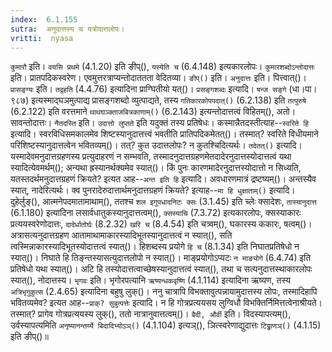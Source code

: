 ```yaml
---
index:  6.1.155
sutra:  अनुदात्तस्य च यत्रोदात्तलोपः।
vritti:  nyasa
---
```


`कुमारौ` इति। `वयसि प्रथमे` (4.1.20) इति ङीप्(), `यस्येति च` (6.4.148) इत्यकारलोपः। `कुमारशब्दोऽन्तोदात्तः` इति। प्रातपदिकस्वरेण। एवमुत्तरत्राप्यन्तोदाततता वेदितव्या। `ङीप्()` इति। `अनुदात्तः` इति। पित्त्वात्()। 
`प्रासङ्ग्यः` इति। `तद्वहति` (4.4.76) इत्यादिना प्राग्घितीयो यत्()। `प्रसङ्गशब्दः` इत्यादि। `षन्ज सङ्गे` (धा।पा।९८७) इत्यस्माद्घञमुत्पाद्य प्रासङ्गशब्दो व्युत्पाद्यते, तस्य `गतिकारकोपपदात्()` (6.2.138) इति `तत्पुरुषे` (6.2.122) इति वरत्तमाने `थाथघञ्क्ताजबित्रकाणाम्()` (6.2.143) इत्यन्तोदात्तत्वं विहितम्(), अतो।सावन्तोदात्तः। `नैतदस्ति` इति। `उदात्तो लुप्तते` इति यदुक्तं तस्य प्रतिषेधः। कस्मान्नैतदस्तीत्याह--`स्वरिते हि` इत्यादि। स्वरविधिसमकालमेव शिष्टस्यानुदात्तत्त्वं भवतीति प्रातिपदिकमेतत्()। तस्मात्? स्वरिते विधीयमाने परिशिष्टस्यानुदात्तत्वेन भवितव्यम्()। तत्? कुत उदात्तलोपः? न कुतश्चिदित्यर्थः। `तदेतत्()` इत्यादि। यस्मादेवमनुदात्तग्रहणस्य प्रत्युदाहरणं न सम्भवति, तस्मादनुदात्तग्रहणमेतदादेरनुदात्तस्योदात्तत्वं यथा स्यादित्येवमर्थम्(); अन्यथा ह्रस्यानर्थक्यमेव स्यात्()। 
किं पुनः कारणमादेरनुदात्तस्योदात्तो न सिध्यति, यतस्तदर्थमनुदात्तग्रहणं क्रियते? इत्यत आह--`अन्त इति हि` इत्यादि। अवधारणमात्रं द्रष्टष्यम्()। अन्तस्यैव स्यात्, नादेरित्यर्थः। क्व पुनरादेरुदात्तार्थमनुदात्तग्रहणं क्रियते? इत्याह--`मा हि धुक्षाताम्()` इत्यादि। दुहेर्लुङ्(), आत्मनेपदमातामाथाम्(), ततश्च `शल इगुपधादनिटः क्सः` (3.1.45) इति च्लेः क्सादेशः, `तास्यानुदात्त` (6.1.180) इत्यादिना लसार्वधातुकस्यानुदात्तत्वम्(), `क्सस्याचि` (7.3.72) इत्यकारलोपः, क्सस्याकारः प्रत्ययस्वरेणोदात्तः, `दादेर्धातोर्घः` (8.2.32) `खरि च` (8.4.54) इति चत्र्वम्(), घकारस्य ककारः, षत्वम्()। अत्रासत्यनुदात्तग्रहण आतामाथामाकारस्यादिभूतस्यानुदात्तत्वं न स्यात्(), सति त्वस्मिन्नाकारस्यादिभूतस्योदात्तत्वं स्यात्()। हिशब्दस्य प्रयोगे `हि च` (8.1.34) इति निघातप्रतिषेधो न स्यात्()। निघाते हि तिङ्न्तस्यासत्युदात्तलोपो न स्यात्()। माङ्प्रयोगोऽप्यटः `न माङ्योगे` (6.4.74) इति प्रतिषेधो यथा स्यात्()। अटि हि तस्योदात्तत्वाच्छेषस्यानुदात्तत्वं स्यात्(), तथा च सत्यनुदात्तस्थाकारलोपः स्यात्(), नोदात्तस्य। 
`भृगवः` इति। भृगोरपत्यानि `ऋष्यन्धकवृष्णि` (4.1.114) इत्यादिना ऋष्यण, तस्य `अत्रिभृगुकुत्स` (2.4.65) इत्यादिना बहुषु लुक्()। ननु चात्रापि विभक्तावुत्पन्नायामुदात्तस्य लोपः, तस्मादिहापि भवितव्यमेव? इत्यत आह--`प्राक्? सुबुत्पत्तेः` इत्यादि। न हि गोत्रप्रत्ययसय लुग्विधौ विभक्तिर्निमित्तत्वेनाश्रीयते। तस्मात्? प्रागेव गोत्रप्रत्ययस्य लुक्(), ततो नात्रानुवात्तत्वम्()। `बैदी, और्वी` इति। विदस्यापत्यम्(), उर्वस्यापत्यमिति `अनृष्यानन्तर्य्ये बिदादिभ्योऽञ्()` (4.1.104) इत्यञ्(), ञित्स्वरेणाद्युदात्तः `टिढ्ढाणञ्()` (4.1.15) इति ङीप्()॥

